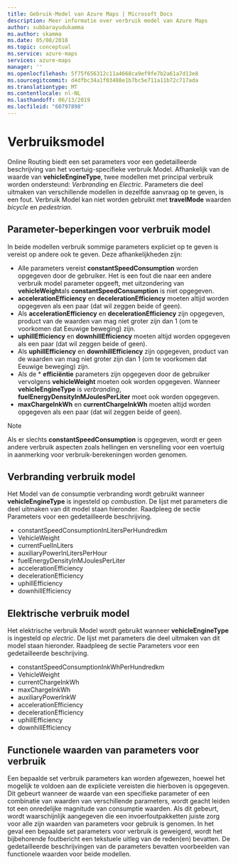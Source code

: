 ```yaml
---
title: Gebruik-Model van Azure Maps | Microsoft Docs
description: Meer informatie over verbruik model van Azure Maps
author: subbarayudukamma
ms.author: skamma
ms.date: 05/08/2018
ms.topic: conceptual
ms.service: azure-maps
services: azure-maps
manager: ''
ms.openlocfilehash: 5f75f656312c11a4668ca9ef9fe7b2a61a7d13e8
ms.sourcegitcommit: d4dfbc34a1f03488e1b7bc5e711a11b72c717ada
ms.translationtype: MT
ms.contentlocale: nl-NL
ms.lasthandoff: 06/13/2019
ms.locfileid: "60797898"
---
```

# <a name="consumption-model"></a>Verbruiksmodel

Online Routing biedt een set parameters voor een gedetailleerde beschrijving van het voertuig-specifieke verbruik Model.
Afhankelijk van de waarde van **vehicleEngineType**, twee modellen met principal verbruik worden ondersteund: _Verbranding_ en _Electric_. Parameters die deel uitmaken van verschillende modellen in dezelfde aanvraag op te geven, is een fout.
Verbruik Model kan niet worden gebruikt met **travelMode** waarden _bicycle_ en _pedestrian_.

## <a name="parameter-constraints-for-consumption-model"></a>Parameter-beperkingen voor verbruik model

In beide modellen verbruik sommige parameters expliciet op te geven is vereist op andere ook te geven. Deze afhankelijkheden zijn:

* Alle parameters vereist **constantSpeedConsumption** worden opgegeven door de gebruiker. Het is een fout die naar een andere verbruik model parameter opgeeft, met uitzondering van **vehicleWeight**als **constantSpeedConsumption** is niet opgegeven.
* **accelerationEfficiency** en **decelerationEfficiency** moeten altijd worden opgegeven als een paar (dat wil zeggen beide of geen).
* Als **accelerationEfficiency** en **decelerationEfficiency** zijn opgegeven, product van de waarden van mag niet groter zijn dan 1 (om te voorkomen dat Eeuwige beweging) zijn.
* **uphillEfficiency** en **downhillEfficiency** moeten altijd worden opgegeven als een paar (dat wil zeggen beide of geen).
* Als **uphillEfficiency** en **downhillEfficiency** zijn opgegeven, product van de waarden van mag niet groter zijn dan 1 (om te voorkomen dat Eeuwige beweging) zijn.
* Als de \* __efficiëntie__ parameters zijn opgegeven door de gebruiker vervolgens **vehicleWeight** moeten ook worden opgegeven. Wanneer **vehicleEngineType** is _verbranding_, **fuelEnergyDensityInMJoulesPerLiter** moet ook worden opgegeven.
* **maxChargeInkWh** en **currentChargeInkWh** moeten altijd worden opgegeven als een paar (dat wil zeggen beide of geen).

> [!NOTE]
> Als er slechts **constantSpeedConsumption** is opgegeven, wordt er geen andere verbruik aspecten zoals hellingen en versnelling voor een voertuig in aanmerking voor verbruik-berekeningen worden genomen.

## <a name="combustion-consumption-model"></a>Verbranding verbruik model

Het Model van de consumptie verbranding wordt gebruikt wanneer **vehicleEngineType** is ingesteld op _combustion_.
De lijst met parameters die deel uitmaken van dit model staan hieronder. Raadpleeg de sectie Parameters voor een gedetailleerde beschrijving.

* constantSpeedConsumptionInLitersPerHundredkm
* VehicleWeight
* currentFuelInLiters
* auxiliaryPowerInLitersPerHour
* fuelEnergyDensityInMJoulesPerLiter
* accelerationEfficiency
* decelerationEfficiency
* uphillEfficiency
* downhillEfficiency

## <a name="electric-consumption-model"></a>Elektrische verbruik model

Het elektrische verbruik Model wordt gebruikt wanneer **vehicleEngineType** is ingesteld op _electric_.
De lijst met parameters die deel uitmaken van dit model staan hieronder. Raadpleeg de sectie Parameters voor een gedetailleerde beschrijving.

* constantSpeedConsumptionInkWhPerHundredkm
* VehicleWeight
* currentChargeInkWh
* maxChargeInkWh
* auxiliaryPowerInkW
* accelerationEfficiency
* decelerationEfficiency
* uphillEfficiency
* downhillEfficiency

## <a name="sensible-values-of-consumption-parameters"></a>Functionele waarden van parameters voor verbruik

Een bepaalde set verbruik parameters kan worden afgewezen, hoewel het mogelijk te voldoen aan de expliciete vereisten die hierboven is opgegeven. Dit gebeurt wanneer de waarde van een specifieke parameter of een combinatie van waarden van verschillende parameters, wordt geacht leiden tot een onredelijke magnitude van consumptie waarden. Als dit gebeurt, wordt waarschijnlijk aangegeven die een invoerfoutpakketten juiste zorg voor alle zijn waarden van parameters voor gebruik is genomen. In het geval een bepaalde set parameters voor verbruik is geweigerd, wordt het bijbehorende foutbericht een tekstuele uitleg van de reden(en) bevatten.
De gedetailleerde beschrijvingen van de parameters bevatten voorbeelden van functionele waarden voor beide modellen.
